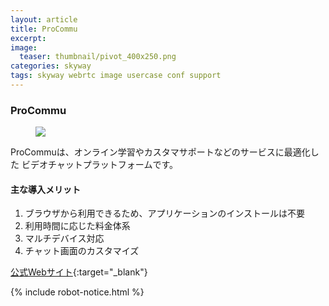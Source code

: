 ```yaml
---
layout: article
title: ProCommu
excerpt: 
image:
  teaser: thumbnail/pivot_400x250.png
categories: skyway
tags: skyway webrtc image usercase conf support
---
```


### ProCommu

<figure>
	<img src="{{ site.url | replace_first: 'http://', '//' | replace_first: 'https://', '//' }}{{ site.baseurl }}/images/pages/pivot.png">
</figure>

ProCommuは、オンライン学習やカスタマサポートなどのサービスに最適化した 
ビデオチャットプラットフォームです。 

#### 主な導入メリット 
1. ブラウザから利用できるため、アプリケーションのインストールは不要 
2. 利用時間に応じた料金体系 
3. マルチデバイス対応 
4. チャット画面のカスタマイズ 

[公式Webサイト](https://procommu.com/){:target="_blank"}

{% include robot-notice.html %}